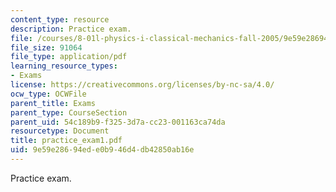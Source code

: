 ```yaml
---
content_type: resource
description: Practice exam.
file: /courses/8-01l-physics-i-classical-mechanics-fall-2005/9e59e28694ede0b946d4db42850ab16e_practice_exam1.pdf
file_size: 91064
file_type: application/pdf
learning_resource_types:
- Exams
license: https://creativecommons.org/licenses/by-nc-sa/4.0/
ocw_type: OCWFile
parent_title: Exams
parent_type: CourseSection
parent_uid: 54c189b9-f325-3d7a-cc23-001163ca74da
resourcetype: Document
title: practice_exam1.pdf
uid: 9e59e286-94ed-e0b9-46d4-db42850ab16e
---
```

Practice exam.
